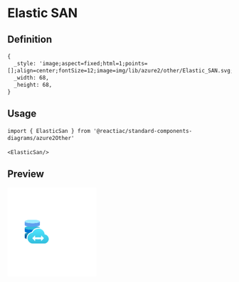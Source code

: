 # Elastic SAN

## Definition

```
{
  _style: 'image;aspect=fixed;html=1;points=[];align=center;fontSize=12;image=img/lib/azure2/other/Elastic_SAN.svg;strokeColor=none;',
  _width: 68,
  _height: 68,
}
```

## Usage

```
import { ElasticSan } from '@reactiac/standard-components-diagrams/azure2Other'

<ElasticSan/>
```

## Preview

<img src="./elastic-san.png" width="200"/>
